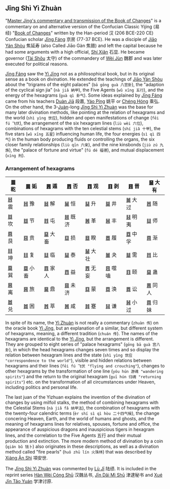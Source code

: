 ## Jīng Shì Yì Zhuàn

"[Master Jing's commentary and transmission of the Book of Changes](https://ctext.org/jingshi-yizhuan)" is a commentary on and alternative version of the Confucian Classic Yijing (易经) "[Book of Changes](../README.md)" written by the Han-period 汉 (206 BCE-220 CE) Confucian scholar [Jīng Fáng](https://en.wikipedia.org/wiki/Jing_Fang) 京房 (77-37 BCE). He was a disciple of [Jiāo Yán Shòu](https://zh.wikipedia.org/zh-tw/焦贛) 焦延寿 (also Called Jiāo Gàn 焦赣) and left the capital because he had some arguments with a high official, [Shí Xiǎn](https://zh.wikipedia.org/wiki/石顯) 石显. He became governor ([Tài Shǒu](https://zh.wikipedia.org/zh-tw/太守) 太守) of the commandery of [Wèi Jùn](https://en.wikipedia.org/wiki/Wei_Commandery) 魏郡 and was later executed for political reasons.

[Jīng Fáng](https://en.wikipedia.org/wiki/Jing_Fang) saw the [Yì Jīng](../README.md) not as a philosophical book, but in its original sense as a book on divination. He extended the teachings of [Jiāo Yán Shòu](https://zh.wikipedia.org/zh-tw/焦贛) about the "trigrams of the eight palaces" (`bā gōng guà 八宫卦`), the "adaption of the cyclical sign jia" (`nà jiǎ 納甲`), the Five Agents (`wǔ xīng 五行`), and the energy of the hexagrams (`guà qì 卦气`). Some ideas explained by [Jīng Fáng](https://en.wikipedia.org/wiki/Jing_Fang) came from his teachers [Duàn Jiā](https://ctext.org/wiki.pl?if=gb&chapter=721908&remap=gb#) 段嘉, [Yáo Píng](https://baike.baidu.com/item/姚平/57064) 姚平 or [Chéng Hóng](https://www.cidianwang.com/lishi/renwu/2/73362zv.htm) 乘弘. On the other hand, the 3-[Juàn](https://ctext.org/dictionary.pl?if=en&char=卷)-long [Jīng Shì Yì Zhuàn](https://ctext.org/jingshi-yizhuan) was the base for many later divination methods, like pointing at the relation of hexagrams and the world (`shì yìng 世应`), hidden and open manifestations of change (`fēi fú 飞伏`), the arrangement of the six hexagram lines (`liù wèi 六位`), combinations of hexagrams with the ten celestial stems (`shí jiǎ 十甲`), the five stars (`wǔ xīng 五星`) influencing human life, the four energies (`sì qì 四气`) in the human body producing fluids or controlling the organs, the six closer family relationships (`liù qīn 六亲`), and the nine kinsbonds (`jiù zú 九族`), the "palace of fortune and virtue" (`fú dé 福德`), and mutual displacement (`xíng 刑`).

### Arrangement of hexagrams

| [䷀](jing/qian.md#1) 乾 | [䷫](jing/qian.md#44) 姤 | [䷠](jing/qian.md#33) 遁 | [䷋](jing/qian.md#12) 否 | [䷓](jing/qian.md#20) 观 | [䷖](jing/qian.md#23) 剥 | [䷢](jing/qian.md#35) 晋 | [䷍](jing/qian.md#14) 大有 |
|---|---|---|---|---|---|---|---|
| [䷲](jing/zhen.md#51) 震 | [䷏](jing/zhen.md#16) 豫 | [䷧](jing/zhen.md#40) 解 | [䷟](jing/zhen.md#32) 恒 | [䷭](jing/zhen.md#46) 升 | [䷯](jing/zhen.md#48) 井 | [䷛](jing/zhen.md#28) 大过 | [䷐](jing/zhen.md#17) 随 |
| [䷜](jing/kan.md#29) 坎 | [䷻](jing/kan.md#60) 节 | [䷂](jing/kan.md#3) 屯 | [䷾](jing/kan.md#63) 既济 | [䷰](jing/kan.md#49) 革 | [䷶](jing/kan.md#55) 丰 | [䷣](jing/kan.md#36) 明夷 | [䷆](jing/kan.md#7) 师 |
| [䷴](jing/gen.md#52) 艮 | [䷕](jing/gen.md#22) 贲 | [䷙](jing/gen.md#26) 大畜 | [䷨](jing/gen.md#41) 损 | [䷥](jing/gen.md#38) 睽 | [䷉](jing/gen.md#10) 履 | [䷼](jing/gen.md#61) 中孚 | [䷴](jing/gen.md#53) 渐 |
| [䷁](jing/kun.md#2) 坤 | [䷗](jing/kun.md#24) 复 | [䷒](jing/kun.md#19) 临 | [䷊](jing/kun.md#11) 泰 | [䷡](jing/kun.md#34) 大壮 | [䷪](jing/kun.md#43) 夬 | [䷄](jing/kun.md#5) 需 | [䷇](jing/kun.md#8) 比 |
| [䷸](jing/xun.md#57) 巽 | [䷈](jing/xun.md#9) 小畜 | [䷤](jing/xun.md#37) 家人 | [䷩](jing/xun.md#42) 益 | [䷘](jing/xun.md#25) 无妄 | [䷔](jing/xun.md#21) 噬嗑 | [䷚](jing/xun.md#27) 颐 | [䷑](jing/xun.md#18) 蛊  |
| [䷝](jing/li.md#30) 离 | [䷷](jing/li.md#56) 旅 | [䷱](jing/li.md#50) 鼎 | [䷿](jing/li.md#64) 未济 | [䷃](jing/li.md#4) 蒙 | [䷺](jing/li.md#59) 涣 | [䷅](jing/li.md#6) 讼 | [䷌](jing/li.md#13) 同人 |
| [䷹](jing/dui.md#58) 兑 | [䷮](jing/dui.md#47) 困 | [䷬](jing/dui.md#45) 萃 | [䷞](jing/dui.md#31) 咸 | [䷦](jing/dui.md#39) 蹇 | [䷎](jing/dui.md#15) 谦 | [䷽](jing/dui.md#62) 小过 | [䷴](jing/dui.md#54) 归妹 |

In spite of its name, the [Yì Zhuàn](https://ctext.org/jingshi-yizhuan) is not really a commentary (`zhuàn 传`) on the oracle book [Yì Jīng](../README.md), but an explanation of a similar, but different system of hexagrams, meaning, a different tradition (`chuán 传`). The names of the hexagrams are identical to the [Yì Jīng](../README.md), but the arrangement is different. They are grouped to eight series of "palace hexagrams" (`gōng bā guà 宫八卦`), in which the head hexagrams changes seven times and so display the relation between hexagram lines and the state (`shì yìng 世应 "correspondence to the world"`), visible and hidden relations between hexagrams and their lines (`fēi fú 飞伏 "flying and crouching"`), changes to other hexagrams by the transformation of one line (`yóu hún 游魂 "wandering spirits"`) and the return to the original hexagram (`guī hún 归魂 "returning spirits"`) etc. on the transformation of all circumstances under Heaven, including politics and personal life.

The last juan of the Yizhuan explains the invention of the divination of changes by using milfoil stalks, the method of combining hexagrams with the Celestial Stems (`nà jiǎ fǎ 纳甲法`), the combination of hexagrams with the twenty-four calendric terms (`èr shí sì qì hòu 二十四气候`), the change concering Heaven, Earth, and the world of humans and ghosts, and the meaning of hexagrams lines for relatives, spouses, fortune and office, the appearance of auspicious dragons and inauspicious tigers in hexagram lines, and the correlation to the Five Agents 五行 and their mutual production and extinction. The more modern method of divination by a coin (`qián bǔ 钱卜`) also originates in these descriptions, as well as a divination method called "fire pearls" (`huǒ zhū lín 火珠林`) that was described by [Xiàng Ān Shì](https://zh.wikipedia.org/zh-tw/项安世) 項安世.

The [Jīng Shì Yì Zhuàn](https://ctext.org/jingshi-yizhuan) was commented by [Lù Jī](https://en.wikipedia.org/wiki/Lu_Ji_(Gongji)) 陆绩. It is included in the reprint series [Hàn Wèi Cóng Shū](https://ctext.org/library.pl?if=en&collection=27&remap=gb) 汉魏丛书, [Jīn Dǎi Mì Shū](https://baike.baidu.com/item/津逮秘书/357070) 津逮秘书 and [Xué Jīn Tǎo Yuán](https://ctext.org/library.pl?if=gb&res=81120&remap=gb) 学津讨原.

